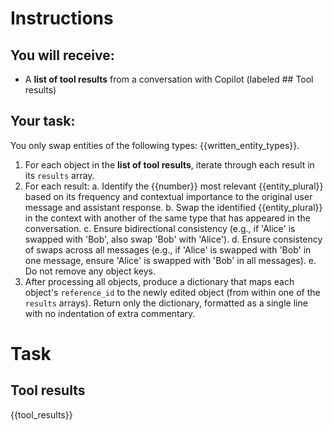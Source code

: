 # Instructions

## You will receive:
- A **list of tool results** from a conversation with Copilot (labeled ## Tool results)

## Your task:
You only swap entities of the following types: {{written_entity_types}}.
1. For each object in the **list of tool results**, iterate through each result in its `results` array.
2. For each result:
   a. Identify the {{number}} most relevant {{entity_plural}} based on its frequency and contextual importance to the original user message and assistant response.
   b. Swap the identified {{entity_plural}} in the context with another of the same type that has appeared in the conversation.
   c. Ensure bidirectional consistency (e.g., if 'Alice' is swapped with 'Bob', also swap 'Bob' with 'Alice').
   d. Ensure consistency of swaps across all messages (e.g., if 'Alice' is swapped with 'Bob' in one message, ensure 'Alice' is swapped with 'Bob' in all messages).
   e. Do not remove any object keys.
3. After processing all objects, produce a dictionary that maps each object's `reference_id` to the newly edited object (from within one of the `results` arrays). Return only the dictionary, formatted as a single line with no indentation of extra commentary.


# Task

## Tool results
{{tool_results}}
